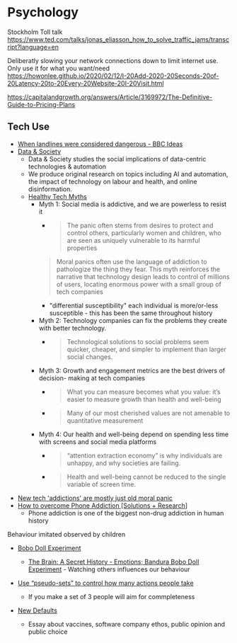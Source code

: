 Psychology
==========

Stockholm Toll talk
https://www.ted.com/talks/jonas_eliasson_how_to_solve_traffic_jams/transcript?language=en


Deliberatly slowing your network connections down to limit internet use.
Only use it for what you want/need
https://howonlee.github.io/2020/02/12/I-20Add-2020-20Seconds-20of-20Latency-20to-20Every-20Website-20I-20Visit.html


https://capitalandgrowth.org/answers/Article/3169972/The-Definitive-Guide-to-Pricing-Plans


Tech Use
--------
* [When landlines were considered dangerous - BBC Ideas](https://www.bbc.co.uk/ideas/videos/when-landlines-were-considered-dangerous/p08dwnnz)
* [Data & Society](https://datasociety.net/)
    * Data & Society studies the social implications of data-centric technologies & automation
    * We produce original research on topics including AI and automation, the impact of technology on labour and health, and online disinformation.
    * [Healthy Tech Myths](https://datasociety.net/wp-content/uploads/2020/10/Healthy-Tech-Myths-DataSociety-20201007.pdf)
        * Myth 1: Social media  is addictive,  and we are powerless to  resist it
            * > The panic often stems from desires to protect and control others, particularly women  and children, who are seen as uniquely vulnerable to its harmful properties
            > Moral panics often use the language  of addiction to pathologize the thing they fear. 
            > This myth reinforces the narrative that technology design leads to control of millions of users, locating enormous power with a small group  of tech companies
            * "differential  susceptibility" each individual is more/or-less susceptible - this has been the same throughout history
        * Myth 2: Technology  companies can fix the problems they create with better technology.
            * > Technological solutions to social problems seem quicker, cheaper, and simpler to implement than larger  social changes.
        * Myth 3: Growth and  engagement  metrics are  the best drivers  of decision- making at tech companies
            * > What you can measure becomes what you value: it’s easier to measure growth than health and well-being
            * > Many of our most cherished values are not amenable to quantitative measurement
        * Myth 4: Our health and well-being depend on spending less time with screens and social media platforms
            * > “attention extraction economy” is why individuals are unhappy, and why societies are failing.
            * > Health and well-being cannot be reduced to the single variable of screen time. 
* [New tech 'addictions' are mostly just old moral panic](https://www.engadget.com/2018-02-09-new-tech-addictions-are-mostly-just-old-moral-panic.html)
* [How to overcome Phone Addiction [Solutions + Research] ](https://cognitiontoday.com/phone-addiction-coping-solutions-research-statistics/)
    * Phone addiction is one of the biggest non-drug addiction in human history



Behaviour imitated observed by children
* [Bobo Doll Experiment](https://www.simplypsychology.org/bobo-doll.html)
    * [The Brain: A Secret History - Emotions; Bandura Bobo Doll Experiment](https://www.youtube.com/watch?v=zerCK0lRjp8) - Watching others influences our behaviour


* [Use “pseudo-sets” to control how many actions people take](https://ariyh.substack.com/p/influence-how-many-actions-people)
    * If you make a set of 3 people will aim for commpleteness
    

* [New Defaults](https://stratechery.com/2021/new-defaults/)
    * Essay about vaccines, software company ethos, public opinion and public choice
